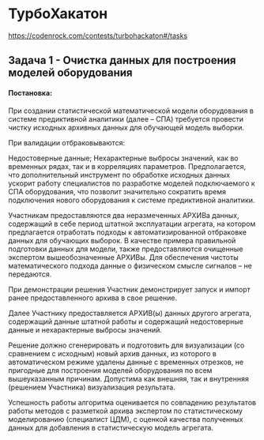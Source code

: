 # ТурбоХакатон
https://codenrock.com/contests/turbohackaton#/tasks

## Задача 1 - Очистка данных для построения моделей оборудования
#### Постановка:
При создании статистической математической модели оборудования в системе предиктивной аналитики (далее – СПА) требуется провести чистку исходных архивных данных для обучающей модель выборки. 

При валидации отбраковываются:

Недостоверные данные;
Нехарактерные выбросы значений, как во временных рядах, так и в корреляциях параметров.
Предполагается, что дополнительный инструмент по обработке исходных данных ускорит работу специалистов по разработке моделей подключаемого к СПА оборудования, что позволит значительно сократить время подключения нового оборудования к системе предиктивной аналитики.

Участникам предоставляются два неразмеченных АРХИВа данных, содержащий в себе период штатной эксплуатации агрегата, на котором предлагается отработать подходы к автоматизированной отбраковке данных для обучающих выборок. В качестве примера правильной подготовки данных для модели, также предоставляются очищенные экспертом вышеобозначенные АРХИВы. Для обеспечения чистоты математического подхода данные о физическом смысле сигналов – не передаются. 

При демонстрации решения Участник демонстрирует запуск и импорт ранее предоставленного архива в свое решение.

Далее Участнику предоставляется АРХИВ(ы) данных другого агрегата, содержащий данные штатной работы и содержащий недостоверные данные и нехарактерные выбросы значений.

Решение должно сгенерировать и подготовить для визуализации (со сравнением с исходным) новый архив данных, из которого в автоматическом режиме удалены данные с временных отрезков, не пригодные для построения моделей оборудования по всем вышеуказанным причинам. Допустима как внешняя, так и внутренняя (решением Участника) визуализация результата.

Успешность работы алгоритма оценивается по совпадению результатов работы методов с разметкой архива экспертом по статистическому моделированию (специалист ЦДМ), с оценкой качества полученных данных для добавления в статистическую модель агрегата.

